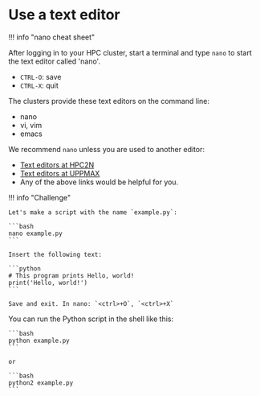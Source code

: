 # Use a text editor

!!! info "nano cheat sheet"

   After logging in to your HPC cluster, start a terminal
   and type `nano` to start the text editor called 'nano'.

- `CTRL-O`: save
- `CTRL-X`: quit

The clusters provide these text editors on the command line:

- nano
- vi, vim
- emacs

We recommend `nano` unless you are used to another editor:

- [Text editors at HPC2N](https://docs.hpc2n.umu.se/tutorials/linuxguide/#editors)
- [Text editors at UPPMAX](http://docs.uppmax.uu.se/software/text_editors/)
- Any of the above links would be helpful for you.

!!! info "Challenge"

    Let's make a script with the name `example.py`:

    ```bash
    nano example.py
    ```

    Insert the following text:

    ```python
    # This program prints Hello, world!
    print('Hello, world!')
    ```

    Save and exit. In nano: `<ctrl>+O`, `<ctrl>+X`

   You can run the Python script in the shell like this:

    ```bash
    python example.py
    ```

    or

    ```bash
    python2 example.py
    ```
